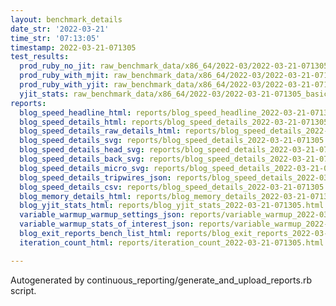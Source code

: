 ```yaml
---
layout: benchmark_details
date_str: '2022-03-21'
time_str: '07:13:05'
timestamp: 2022-03-21-071305
test_results:
  prod_ruby_no_jit: raw_benchmark_data/x86_64/2022-03/2022-03-21-071305_basic_benchmark_prod_ruby_no_jit.json
  prod_ruby_with_mjit: raw_benchmark_data/x86_64/2022-03/2022-03-21-071305_basic_benchmark_prod_ruby_with_mjit.json
  prod_ruby_with_yjit: raw_benchmark_data/x86_64/2022-03/2022-03-21-071305_basic_benchmark_prod_ruby_with_yjit.json
  yjit_stats: raw_benchmark_data/x86_64/2022-03/2022-03-21-071305_basic_benchmark_yjit_stats.json
reports:
  blog_speed_headline_html: reports/blog_speed_headline_2022-03-21-071305.html
  blog_speed_details_html: reports/blog_speed_details_2022-03-21-071305.html
  blog_speed_details_raw_details_html: reports/blog_speed_details_2022-03-21-071305.raw_details.html
  blog_speed_details_svg: reports/blog_speed_details_2022-03-21-071305.svg
  blog_speed_details_head_svg: reports/blog_speed_details_2022-03-21-071305.head.svg
  blog_speed_details_back_svg: reports/blog_speed_details_2022-03-21-071305.back.svg
  blog_speed_details_micro_svg: reports/blog_speed_details_2022-03-21-071305.micro.svg
  blog_speed_details_tripwires_json: reports/blog_speed_details_2022-03-21-071305.tripwires.json
  blog_speed_details_csv: reports/blog_speed_details_2022-03-21-071305.csv
  blog_memory_details_html: reports/blog_memory_details_2022-03-21-071305.html
  blog_yjit_stats_html: reports/blog_yjit_stats_2022-03-21-071305.html
  variable_warmup_warmup_settings_json: reports/variable_warmup_2022-03-21-071305.warmup_settings.json
  variable_warmup_stats_of_interest_json: reports/variable_warmup_2022-03-21-071305.stats_of_interest.json
  blog_exit_reports_bench_list_html: reports/blog_exit_reports_2022-03-21-071305.bench_list.html
  iteration_count_html: reports/iteration_count_2022-03-21-071305.html

---
```

Autogenerated by continuous_reporting/generate_and_upload_reports.rb script.

